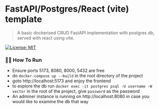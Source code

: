 # FastAPI/Postgres/React (vite) template

> A basic dockerised CRUD FastAPI implementation with postgres db, served with react using vite.


[![License: MIT](https://img.shields.io/badge/License-MIT-yellow.svg)](https://opensource.org/licenses/MIT)

### 🏃‍♂️ How To Run

-   Ensure ports 5173, 8080, 8000, 5432 are free
-   do `docker-compose up --build` in the root directory of the project
-   goto http://localhost:5173 and enjoy the frontend
-   to explore the db run `docker exec -it postgres psql -U username -W vector` in the root of the project, give `password` as the password
-   An adminer instance is running on http://localhost:8080 in case you would like to examine the db that way
